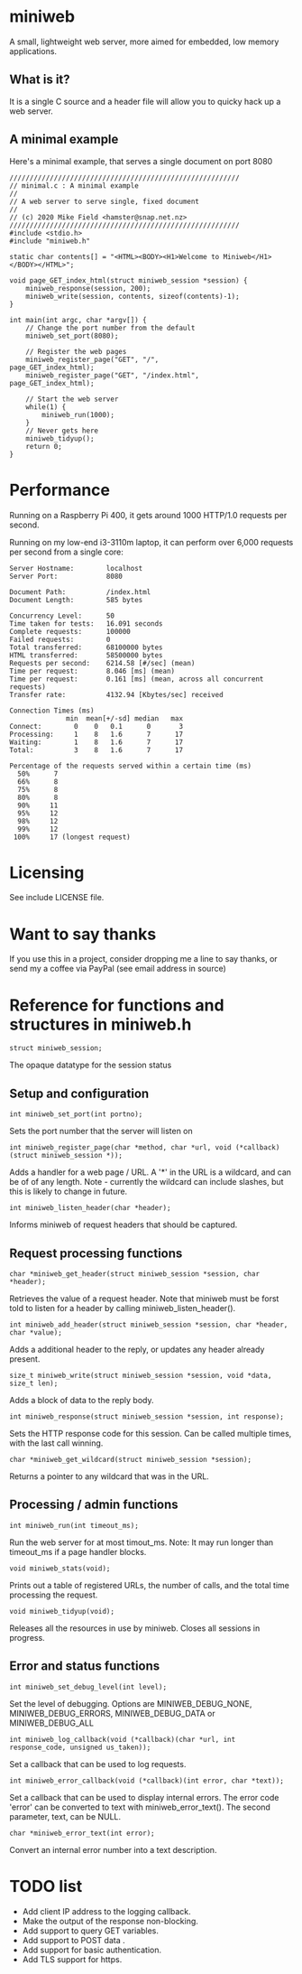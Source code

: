 # miniweb
A small, lightweight web server, more aimed for embedded, low memory applications.

## What is it?
It is a single C source and a header file will allow you to quicky hack up a web server.

## A minimal example
Here's a minimal example, that serves a single document on port 8080
```
/////////////////////////////////////////////////////////
// minimal.c : A minimal example
//
// A web server to serve single, fixed document
//
// (c) 2020 Mike Field <hamster@snap.net.nz>
/////////////////////////////////////////////////////////
#include <stdio.h>
#include "miniweb.h"

static char contents[] = "<HTML><BODY><H1>Welcome to Miniweb</H1></BODY></HTML>";

void page_GET_index_html(struct miniweb_session *session) {
    miniweb_response(session, 200);
    miniweb_write(session, contents, sizeof(contents)-1);
}

int main(int argc, char *argv[]) {
    // Change the port number from the default
    miniweb_set_port(8080);

    // Register the web pages
    miniweb_register_page("GET", "/",             page_GET_index_html);
    miniweb_register_page("GET", "/index.html",   page_GET_index_html);

    // Start the web server
    while(1) {
        miniweb_run(1000);
    }
    // Never gets here
    miniweb_tidyup();
    return 0;
}
```

# Performance
Running on a Raspberry Pi 400, it gets around 1000 HTTP/1.0 requests per second.

Running on my low-end i3-3110m laptop, it can perform over 6,000 requests per second from a single core:
```Server Software:        Miniweb/0.0.1
Server Hostname:        localhost
Server Port:            8080

Document Path:          /index.html
Document Length:        585 bytes

Concurrency Level:      50
Time taken for tests:   16.091 seconds
Complete requests:      100000
Failed requests:        0
Total transferred:      68100000 bytes
HTML transferred:       58500000 bytes
Requests per second:    6214.58 [#/sec] (mean)
Time per request:       8.046 [ms] (mean)
Time per request:       0.161 [ms] (mean, across all concurrent requests)
Transfer rate:          4132.94 [Kbytes/sec] received

Connection Times (ms)
              min  mean[+/-sd] median   max
Connect:        0    0   0.1      0       3
Processing:     1    8   1.6      7      17
Waiting:        1    8   1.6      7      17
Total:          3    8   1.6      7      17

Percentage of the requests served within a certain time (ms)
  50%      7
  66%      8
  75%      8
  80%      8
  90%     11
  95%     12
  98%     12
  99%     12
 100%     17 (longest request)
```

# Licensing
See include LICENSE file.

# Want to say thanks
If you use this in a project, consider dropping me a line to say thanks, or send my a coffee via PayPal (see email address in source)

# Reference for functions and structures in miniweb.h

    struct miniweb_session;
The opaque datatype for the session status

## Setup and configuration

    int miniweb_set_port(int portno);
Sets the port number that the server will listen on

    int miniweb_register_page(char *method, char *url, void (*callback)(struct miniweb_session *));
Adds a handler for a web page / URL. A '*' in the URL is a wildcard, and can be of of any length. 
Note - currently the wildcard can include slashes, but this is likely to change in future.

    int miniweb_listen_header(char *header);
Informs miniweb of request headers that should be captured.

## Request processing functions

    char *miniweb_get_header(struct miniweb_session *session, char *header);
Retrieves the value of a request header. Note that miniweb must be forst told to listen for a header by 
calling miniweb\_listen\_header().

    int miniweb_add_header(struct miniweb_session *session, char *header, char *value);
Adds a additional header to the reply, or updates any header already present.

    size_t miniweb_write(struct miniweb_session *session, void *data, size_t len);
Adds a block of data to the reply body.

    int miniweb_response(struct miniweb_session *session, int response);
Sets the HTTP response code for this session. Can be called multiple times, with the last call winning.

    char *miniweb_get_wildcard(struct miniweb_session *session);
Returns a pointer to any wildcard that was in the URL.

## Processing / admin functions

    int miniweb_run(int timeout_ms);
Run the web server for at most timout\_ms. Note: It may run longer than timeout\_ms if a page handler blocks.

    void miniweb_stats(void);
Prints out a table of registered URLs, the number of calls, and the total time processing the request.

    void miniweb_tidyup(void);
Releases all the resources in use by miniweb. Closes all sessions in progress.

## Error and status functions

    int miniweb_set_debug_level(int level);
Set the level of debugging. Options are MINIWEB\_DEBUG\_NONE, MINIWEB\_DEBUG\_ERRORS, MINIWEB\_DEBUG\_DATA or MINIWEB\_DEBUG\_ALL 

    int miniweb_log_callback(void (*callback)(char *url, int response_code, unsigned us_taken));
Set a callback that can be used to log requests.

    int miniweb_error_callback(void (*callback)(int error, char *text));
Set a callback that can be used to display internal errors. The error code 'error' can be converted to text with miniweb\_error\_text().
The second parameter, text, can be NULL.

    char *miniweb_error_text(int error);
Convert an internal error number into a text description.

# TODO list
* Add client IP address to the logging callback.
* Make the output of the response non-blocking.
* Add support to query GET variables.
* Add support to POST data .
* Add support for basic authentication.
* Add TLS support for https.
